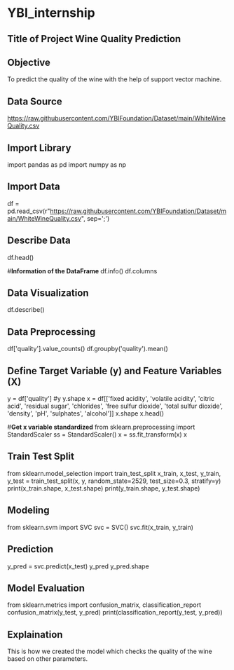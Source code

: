 # YBI_internship

**Title of Project**
  Wine Quality Prediction
-------------

## **Objective**
To predict the quality of the wine with the help of support vector machine.

## **Data Source**
https://raw.githubusercontent.com/YBIFoundation/Dataset/main/WhiteWineQuality.csv

## **Import Library**
import pandas as pd
import numpy as np

## **Import Data**
df = pd.read_csv(r"https://raw.githubusercontent.com/YBIFoundation/Dataset/main/WhiteWineQuality.csv", sep=';')

## **Describe Data**
df.head()

#**Information of the DataFrame**
df.info()
df.columns

## **Data Visualization**
df.describe()

## **Data Preprocessing**
df['quality'].value_counts()
df.groupby('quality').mean()

## **Define Target Variable (y) and Feature Variables (X)**
y = df['quality']
#y
y.shape
x = df[['fixed acidity', 'volatile acidity', 'citric acid', 'residual sugar',
       'chlorides', 'free sulfur dioxide', 'total sulfur dioxide', 'density',
       'pH', 'sulphates', 'alcohol']]
x.shape
x.head()

#**Get x variable standardized**
from sklearn.preprocessing import StandardScaler
ss = StandardScaler()
x = ss.fit_transform(x)
x

## **Train Test Split**
from sklearn.model_selection import train_test_split
x_train, x_test, y_train, y_test = train_test_split(x, y, random_state=2529, test_size=0.3, stratify=y)
print(x_train.shape, x_test.shape)
print(y_train.shape, y_test.shape)

## **Modeling**
from sklearn.svm import SVC
svc = SVC()
svc.fit(x_train, y_train)

## **Prediction**
y_pred = svc.predict(x_test)
y_pred
y_pred.shape

## **Model Evaluation**
from sklearn.metrics import confusion_matrix, classification_report
confusion_matrix(y_test, y_pred)
print(classification_report(y_test, y_pred))

## **Explaination**
This is how we created the model which checks the quality of the wine based on other parameters.
